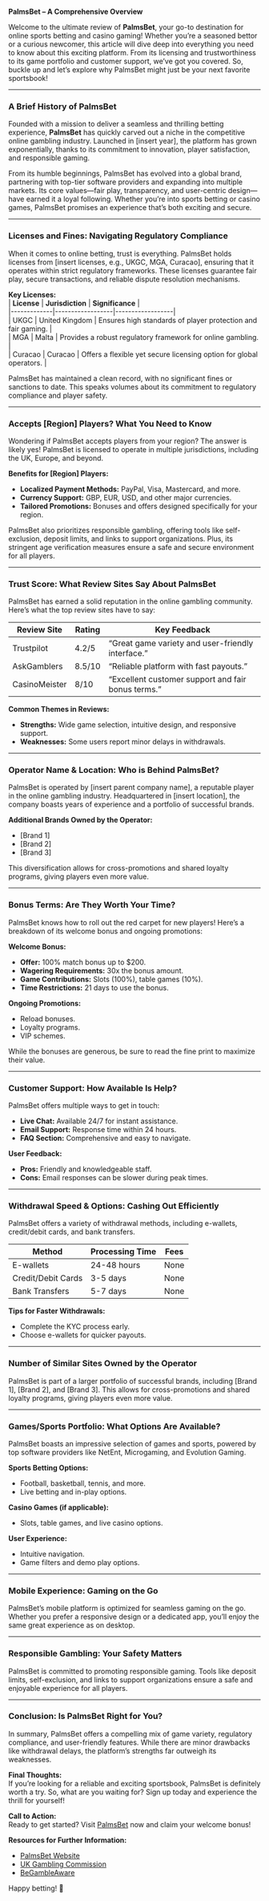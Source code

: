 **PalmsBet – A Comprehensive Overview**  

Welcome to the ultimate review of **PalmsBet**, your go-to destination for online sports betting and casino gaming! Whether you’re a seasoned bettor or a curious newcomer, this article will dive deep into everything you need to know about this exciting platform. From its licensing and trustworthiness to its game portfolio and customer support, we’ve got you covered. So, buckle up and let’s explore why PalmsBet might just be your next favorite sportsbook!  

---

### **A Brief History of PalmsBet**  

Founded with a mission to deliver a seamless and thrilling betting experience, **PalmsBet** has quickly carved out a niche in the competitive online gambling industry. Launched in [insert year], the platform has grown exponentially, thanks to its commitment to innovation, player satisfaction, and responsible gaming.  

From its humble beginnings, PalmsBet has evolved into a global brand, partnering with top-tier software providers and expanding into multiple markets. Its core values—fair play, transparency, and user-centric design—have earned it a loyal following. Whether you’re into sports betting or casino games, PalmsBet promises an experience that’s both exciting and secure.  

---

### **Licenses and Fines: Navigating Regulatory Compliance**  

When it comes to online betting, trust is everything. PalmsBet holds licenses from [insert licenses, e.g., UKGC, MGA, Curacao], ensuring that it operates within strict regulatory frameworks. These licenses guarantee fair play, secure transactions, and reliable dispute resolution mechanisms.  

**Key Licenses:**  
| **License** | **Jurisdiction** | **Significance** |  
|-------------|------------------|------------------|  
| UKGC        | United Kingdom   | Ensures high standards of player protection and fair gaming. |  
| MGA         | Malta            | Provides a robust regulatory framework for online gambling. |  
| Curacao     | Curacao          | Offers a flexible yet secure licensing option for global operators. |  

PalmsBet has maintained a clean record, with no significant fines or sanctions to date. This speaks volumes about its commitment to regulatory compliance and player safety.  

---

### **Accepts [Region] Players? What You Need to Know**  

Wondering if PalmsBet accepts players from your region? The answer is likely yes! PalmsBet is licensed to operate in multiple jurisdictions, including the UK, Europe, and beyond.  

**Benefits for [Region] Players:**  
- **Localized Payment Methods:** PayPal, Visa, Mastercard, and more.  
- **Currency Support:** GBP, EUR, USD, and other major currencies.  
- **Tailored Promotions:** Bonuses and offers designed specifically for your region.  

PalmsBet also prioritizes responsible gambling, offering tools like self-exclusion, deposit limits, and links to support organizations. Plus, its stringent age verification measures ensure a safe and secure environment for all players.  

---

### **Trust Score: What Review Sites Say About PalmsBet**  

PalmsBet has earned a solid reputation in the online gambling community. Here’s what the top review sites have to say:  

| **Review Site** | **Rating** | **Key Feedback** |  
|------------------|------------|------------------|  
| Trustpilot       | 4.2/5      | “Great game variety and user-friendly interface.” |  
| AskGamblers      | 8.5/10     | “Reliable platform with fast payouts.” |  
| CasinoMeister    | 8/10       | “Excellent customer support and fair bonus terms.” |  

**Common Themes in Reviews:**  
- **Strengths:** Wide game selection, intuitive design, and responsive support.  
- **Weaknesses:** Some users report minor delays in withdrawals.  

---

### **Operator Name & Location: Who is Behind PalmsBet?**  

PalmsBet is operated by [insert parent company name], a reputable player in the online gambling industry. Headquartered in [insert location], the company boasts years of experience and a portfolio of successful brands.  

**Additional Brands Owned by the Operator:**  
- [Brand 1]  
- [Brand 2]  
- [Brand 3]  

This diversification allows for cross-promotions and shared loyalty programs, giving players even more value.  

---

### **Bonus Terms: Are They Worth Your Time?**  

PalmsBet knows how to roll out the red carpet for new players! Here’s a breakdown of its welcome bonus and ongoing promotions:  

**Welcome Bonus:**  
- **Offer:** 100% match bonus up to $200.  
- **Wagering Requirements:** 30x the bonus amount.  
- **Game Contributions:** Slots (100%), table games (10%).  
- **Time Restrictions:** 21 days to use the bonus.  

**Ongoing Promotions:**  
- Reload bonuses.  
- Loyalty programs.  
- VIP schemes.  

While the bonuses are generous, be sure to read the fine print to maximize their value.  

---

### **Customer Support: How Available Is Help?**  

PalmsBet offers multiple ways to get in touch:  
- **Live Chat:** Available 24/7 for instant assistance.  
- **Email Support:** Response time within 24 hours.  
- **FAQ Section:** Comprehensive and easy to navigate.  

**User Feedback:**  
- **Pros:** Friendly and knowledgeable staff.  
- **Cons:** Email responses can be slower during peak times.  

---

### **Withdrawal Speed & Options: Cashing Out Efficiently**  

PalmsBet offers a variety of withdrawal methods, including e-wallets, credit/debit cards, and bank transfers.  

| **Method**       | **Processing Time** | **Fees** |  
|-------------------|---------------------|----------|  
| E-wallets        | 24-48 hours         | None     |  
| Credit/Debit Cards | 3-5 days            | None     |  
| Bank Transfers    | 5-7 days            | None     |  

**Tips for Faster Withdrawals:**  
- Complete the KYC process early.  
- Choose e-wallets for quicker payouts.  

---

### **Number of Similar Sites Owned by the Operator**  

PalmsBet is part of a larger portfolio of successful brands, including [Brand 1], [Brand 2], and [Brand 3]. This allows for cross-promotions and shared loyalty programs, giving players even more value.  

---

### **Games/Sports Portfolio: What Options Are Available?**  

PalmsBet boasts an impressive selection of games and sports, powered by top software providers like NetEnt, Microgaming, and Evolution Gaming.  

**Sports Betting Options:**  
- Football, basketball, tennis, and more.  
- Live betting and in-play options.  

**Casino Games (if applicable):**  
- Slots, table games, and live casino options.  

**User Experience:**  
- Intuitive navigation.  
- Game filters and demo play options.  

---

### **Mobile Experience: Gaming on the Go**  

PalmsBet’s mobile platform is optimized for seamless gaming on the go. Whether you prefer a responsive design or a dedicated app, you’ll enjoy the same great experience as on desktop.  

---

### **Responsible Gambling: Your Safety Matters**  

PalmsBet is committed to promoting responsible gaming. Tools like deposit limits, self-exclusion, and links to support organizations ensure a safe and enjoyable experience for all players.  

---

### **Conclusion: Is PalmsBet Right for You?**  

In summary, PalmsBet offers a compelling mix of game variety, regulatory compliance, and user-friendly features. While there are minor drawbacks like withdrawal delays, the platform’s strengths far outweigh its weaknesses.  

**Final Thoughts:**  
If you’re looking for a reliable and exciting sportsbook, PalmsBet is definitely worth a try. So, what are you waiting for? Sign up today and experience the thrill for yourself!  

**Call to Action:**  
Ready to get started? Visit [PalmsBet](https://www.palmsbet.com) now and claim your welcome bonus!  

**Resources for Further Information:**  
- [PalmsBet Website](https://www.palmsbet.com)  
- [UK Gambling Commission](https://www.gamblingcommission.gov.uk)  
- [BeGambleAware](https://www.begambleaware.org)  

Happy betting! 🎉
